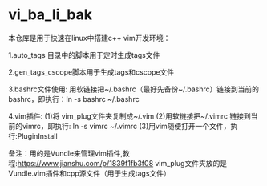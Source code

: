 # vi_ba_li_bak

本仓库是用于快速在linux中搭建c++ vim开发环境：

1.auto_tags 目录中的脚本用于定时生成tags文件

2.gen_tags_cscope脚本用于生成tags和cscope文件

3.bashrc文件使用:
   用软链接把~/.bashrc（最好先备份~/.bashrc）链接到当前的bashrc，即执行：ln -s bashrc ~/.bashrc

4.vim插件:
  (1)将 vim_plug文件夹复制成~/.vim
  (2)用软链接把~/.vimrc 链接到当前的vimrc，即执行: ln -s vimrc ~/.vimrc
  (3)用vim随便打开一个文件，执行:PluginInstall

   备注：用的是Vundle来管理vim插件,教程:https://www.jianshu.com/p/1839f1fb3f08
   vim_plug文件夹放的是Vundle.vim插件和cpp源文件（用于生成tags文件）
